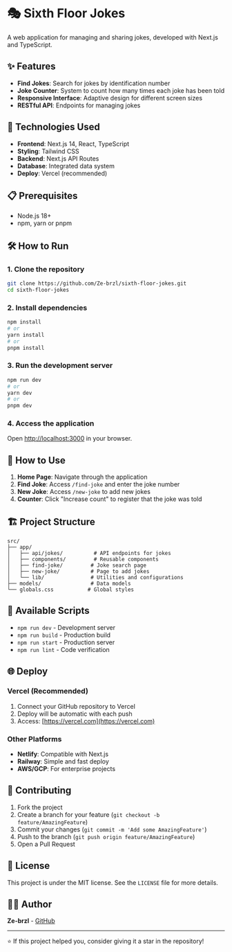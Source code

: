 # 🎭 Sixth Floor Jokes
A web application for managing and sharing jokes, developed with Next.js and TypeScript.

## ✨ Features
- **Find Jokes**: Search for jokes by identification number
- **Joke Counter**: System to count how many times each joke has been told
- **Responsive Interface**: Adaptive design for different screen sizes
- **RESTful API**: Endpoints for managing jokes

## 🚀 Technologies Used
- **Frontend**: Next.js 14, React, TypeScript
- **Styling**: Tailwind CSS
- **Backend**: Next.js API Routes
- **Database**: Integrated data system
- **Deploy**: Vercel (recommended)

## 📋 Prerequisites
- Node.js 18+
- npm, yarn or pnpm

## 🛠️ How to Run

### 1. Clone the repository
```bash
git clone https://github.com/Ze-brzl/sixth-floor-jokes.git
cd sixth-floor-jokes
```

### 2. Install dependencies
```bash
npm install
# or
yarn install
# or
pnpm install
```

### 3. Run the development server
```bash
npm run dev
# or
yarn dev
# or
pnpm dev
```

### 4. Access the application
Open [http://localhost:3000](http://localhost:3000) in your browser.

## 📱 How to Use
1. **Home Page**: Navigate through the application
2. **Find Joke**: Access `/find-joke` and enter the joke number
3. **New Joke**: Access `/new-joke` to add new jokes
4. **Counter**: Click "Increase count" to register that the joke was told

## 🏗️ Project Structure
```
src/
├── app/
│   ├── api/jokes/          # API endpoints for jokes
│   ├── components/         # Reusable components
│   ├── find-joke/         # Joke search page
│   ├── new-joke/          # Page to add jokes
│   └── lib/               # Utilities and configurations
├── models/                # Data models
└── globals.css           # Global styles
```

## 🔧 Available Scripts
- `npm run dev` - Development server
- `npm run build` - Production build
- `npm run start` - Production server
- `npm run lint` - Code verification

## 🌐 Deploy

### Vercel (Recommended)
1. Connect your GitHub repository to Vercel
2. Deploy will be automatic with each push
3. Access: [https://vercel.com](https://vercel.com)

### Other Platforms
- **Netlify**: Compatible with Next.js
- **Railway**: Simple and fast deploy
- **AWS/GCP**: For enterprise projects

## 🤝 Contributing
1. Fork the project
2. Create a branch for your feature (`git checkout -b feature/AmazingFeature`)
3. Commit your changes (`git commit -m 'Add some AmazingFeature'`)
4. Push to the branch (`git push origin feature/AmazingFeature`)
5. Open a Pull Request

## 📄 License
This project is under the MIT license. See the `LICENSE` file for more details.

## 👨‍💻 Author
**Ze-brzl** - [GitHub](https://github.com/Ze-brzl)

---
⭐ If this project helped you, consider giving it a star in the repository!
